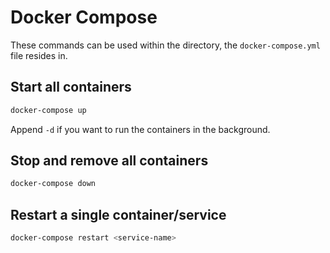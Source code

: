 # Docker Compose
These commands can be used within the directory, the `docker-compose.yml` file resides in.

## Start all containers
```bash
docker-compose up
```

Append `-d` if you want to run the containers in the background.

## Stop and remove all containers
```bash
docker-compose down
```

## Restart a single container/service
```bash
docker-compose restart <service-name>
```

